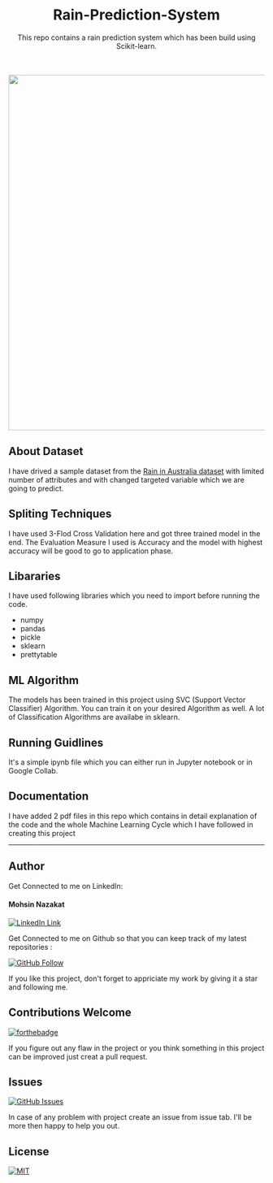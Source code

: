 <h1 align="center">Rain-Prediction-System</h1>
<p align="center"> This repo contains a rain prediction system which has been build using Scikit-learn.</p> <br> <br>

<a href="#">
  <div align="center">
    <img src="https://upload.wikimedia.org/wikipedia/commons/thumb/0/05/Scikit_learn_logo_small.svg/1200px-Scikit_learn_logo_small.svg.png" width='700'/>
  </div>
</a>

## About Dataset

I have drived a sample dataset from the <a href="https://www.kaggle.com/jsphyg/weather-dataset-rattle-package"> Rain in Australia dataset</a> with limited number of attributes and with changed targeted variable which we are going to predict.

## Spliting Techniques

I have used 3-Flod Cross Validation here and got three trained model in the end. The Evaluation Measure I used is Accuracy and the model with highest accuracy will be good to go to application phase.

## Libararies

I have used following libraries which you need to import before running the code.

- numpy
- pandas
- pickle
- sklearn
- prettytable

## ML Algorithm

The models has been trained in this project using SVC (Support Vector Classifier) Algorithm. You can train it on your desired Algorithm as well. A lot of Classification Algorithms are availabe in sklearn.

## Running Guidlines

It's a simple ipynb file which you can either run in Jupyter notebook or in Google Collab.

## Documentation

I have added 2 pdf files in this repo which contains in detail explanation of the code and the whole Machine Learning Cycle which I have followed in creating this project

---

## Author

Get Connected to me on LinkedIn:

#### Mohsin Nazakat

[![LinkedIn Link](https://img.shields.io/badge/Linkedin-Get%20Connected%20-blue)](https://www.linkedin.com/in/mohsinnazakat1)

Get Connected to me on Github so that you can keep track of my latest repositories :

[![GitHub Follow](https://img.shields.io/github/followers/mohsinnazakat1?style=social)](https://github.com/mohsinnazakat1)

If you like this project, don't forget to appriciate my work by giving it a star and following me.

## Contributions Welcome

[![forthebadge](https://forthebadge.com/images/badges/built-with-love.svg)](#)

If you figure out any flaw in the project or you think something in this project can be improved just creat a pull request.

## Issues

[![GitHub Issues](https://img.shields.io/github/issues/mohsinnazakat1/Rain-Prediction-System-K-Flod-Cross-Valiidation)](https://www.github.com/mohsinnazakat1/Rain-Prediction-System-K-Flod-Cross-Valiidation/issues)

In case of any problem with project create an issue from issue tab. I'll be more then happy to help you out.

## License

[![MIT](https://img.shields.io/github/license/mohsinnazakat1/Rain-Prediction-System-K-Flod-Cross-Valiidation)](../master/LICENSE)
